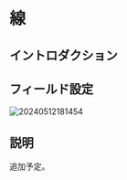 # 線

## イントロダクション

## フィールド設定

![20240512181454](https://static-docs.nocobase.com/20240512181454.png)

## 説明

追加予定。


